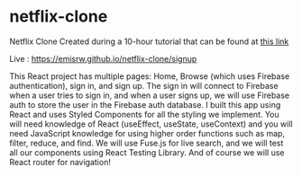 # netflix-clone
Netflix Clone
Created during a 10-hour tutorial that can be found at [this link](https://youtu.be/x_EEwGe-a9o)

Live : https://emisrw.github.io/netflix-clone/signup

 This React project has multiple pages: Home, Browse (which uses Firebase authentication), sign in, and sign up. The sign in will connect to Firebase when a user tries to sign in, and when a user signs up, we will use Firebase auth to store the user in the Firebase auth database. I built this app using React and uses Styled Components for all the styling we implement. You will need knowledge of React (useEffect, useState, useContext) and you will need JavaScript knowledge for using higher order functions such as map, filter, reduce, and find. We will use Fuse.js for live search, and we will test all our components using React Testing Library. And of course we will use React router for navigation!
